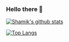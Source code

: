### Hello there 👋


[![Shamik's github stats](https://github-readme-stats.vercel.app/api?username=shamik05&count_private=true&show_icons=true&theme=graywhite)](https://github.com/shamik05)

[![Top Langs](https://github-readme-stats.vercel.app/api/top-langs/?username=shamik05&layout=compact)](https://github.com/anuraghazra/github-readme-stats)

<!--
**shamik05/shamik05** is a ✨ _special_ ✨ repository because its `README.md` (this file) appears on your GitHub profile.

Here are some ideas to get you started:

- 🔭 I’m currently working on Dirtfolio
- 🌱 I’m currently learning typescript
- 👯 I’m looking to collaborate on ...
- 🤔 I’m looking for help with ...
- 💬 Ask me about ...
- 📫 How to reach me: ...
- 😄 Pronouns: ...
- ⚡ Fun fact: ...
-->
